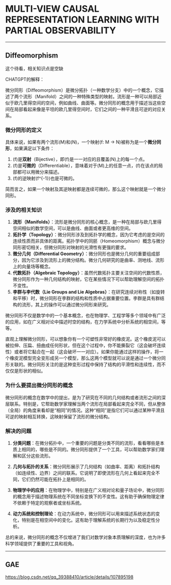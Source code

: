 #  MULTI-VIEW CAUSAL REPRESENTATION LEARNING WITH PARTIAL OBSERVABILITY

---

## Diffeomorphism

这个待看，相关知识点是空缺

CHATGPT的解释：

微分同形（Diffeomorphism）是微分拓扑（一种数学分支）中的一个概念，它描述了两个流形（Manifold）之间的一种特殊类型的映射。流形是一种可以局部近似于欧几里得空间的空间，例如曲线、曲面等。微分同形的概念用于描述当这些空间在局部看起来像是平坦的欧几里得空间时，它们之间的一种平滑且可逆的对应关系。

### 微分同形的定义

具体来说，如果有两个流形\(M\)和\(N\)，一个映射\(f: M $\rightarrow$ N\)被称为是一个**微分同形**，如果满足以下条件：

1. \(f\)是**双射**（Bijective），即\(f\)是一一对应的且覆盖\(N\)上的每一个点。
2. \(f\)是**可微的**（Differentiable），意味着对于\(M\)上的任意一点，\(f\)在该点的局部都可以用微分来描述。
3. \(f\)的逆映射\(f^{-1}\)也是可微的。

简而言之，如果一个映射及其逆映射都是连续可微的，那么这个映射就是一个微分同形。

### 涉及的相关知识

1. **流形（Manifolds）**：流形是微分同形的核心概念，是一种在局部与欧几里得空间相似的数学空间，可以是曲线、曲面或者更高维的空间。
2. **拓扑学（Topology）**：微分同形涉及到拓扑学的概念，因为它考虑的是空间的连续性质而非具体的距离。拓扑学中的同胚（Homeomorphism）概念与微分同形密切相关，但微分同形对映射的光滑性有更强的要求。
3. **微分几何（Differential Geometry）**：微分同形也是微分几何的重要组成部分，因为它涉及到流形上的微分结构。微分几何研究的是曲率、测地线、流形上的向量场等概念。
4. **代数拓扑（Algebraic Topology）**：虽然代数拓扑主要关注空间的代数性质，微分同形作为一种几何结构的映射，它在某些情况下可以帮助理解空间的拓扑不变性。
5. **李群与李代数（Lie Groups and Lie Algebras）**：在研究连续对称性（如旋转和平移）时，微分同形在李群的结构和性质中占据重要位置。李群是具有群结构的流形，其上的操作可以通过微分同形来研究。

微分同形不仅是数学中的一个基本概念，也在物理学、工程学等多个领域中有广泛的应用，如在广义相对论中描述时空的结构，在力学系统中分析系统的相空间，等等。

直观上理解微分同形，可以想象你有一个可塑性非常好的橡皮泥。这个橡皮泥可以被拉伸、压扁、扭曲成任何形状，但在这个过程中，你不能撕裂它（这会破坏连续性）或者将它黏合在一起（这会破坏一一对应）。如果你能通过这样的操作，将一个橡皮泥模型完全变形成另一个模型，那么这两个模型就可以说是通过一个微分同形关联的。微分同形关注的是这种变形过程中保持了结构的平滑性和连续性，而不仅仅是形状的相似。

### 为什么要提出微分同形的概念

微分同形的概念在数学中的提出，是为了研究在不同的几何结构或者流形之间的深层联系。特别是，它帮助数学家理解当两个流形在局部看起来完全不同，但从整体（全局）的角度来看却是“相同”的情况。这种“相同”是指它们可以通过某种平滑且可逆的映射相互转换，这映射保留了流形的微分结构。

### 解决的问题

1. **分类问题**：在微分拓扑中，一个重要的问题是分类不同的流形，看看哪些是本质上相同的，哪些是不同的。微分同形提供了一个工具，可以帮助数学家们理解和区分这些流形。

2. **几何与拓扑的关系**：微分同形展示了几何结构（如曲率、距离）和拓扑结构（如连续性、边界）之间的联系。它说明了即使流形在几何上看起来完全不同，它们仍然可能在拓扑上是相同的。

3. **物理学中的应用**：在物理学中，特别是在广义相对论和量子场论中，微分同形的概念用于描述物理系统在不同坐标变换下的不变性。这有助于确保物理定律不依赖于特定的观察者或坐标系统。

4. **动力系统和控制理论**：在动力系统中，微分同形可以用来描述系统状态的变化，特别是在相空间中的变化。这有助于理解系统的长期行为以及稳定性分析。

总的来说，微分同形的概念不仅增进了我们对数学对象本质理解的深度，也为许多科学领域提供了重要的工具和视角。

---

## GAE

https://blog.csdn.net/qq_39388410/article/details/107895198









